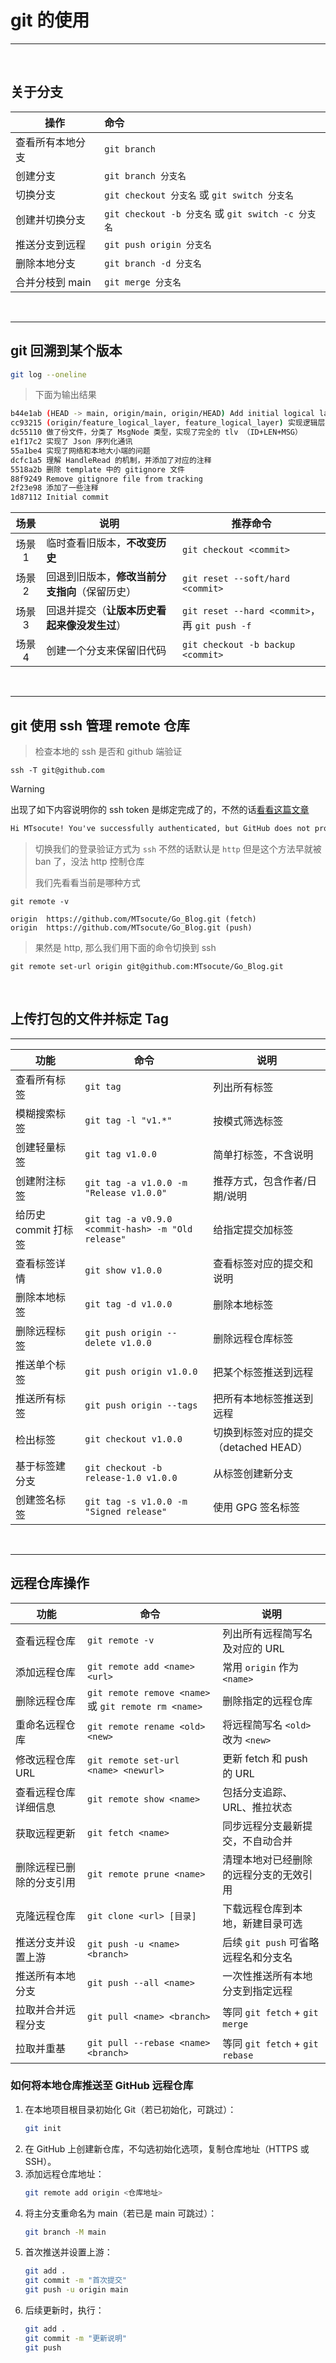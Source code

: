 # git 的使用

---

<br>

## 关于分支

| 操作             | 命令                                               |
| ---------------- | :------------------------------------------------- |
| 查看所有本地分支 | `git branch`                                       |
| 创建分支         | `git branch 分支名`                                |
| 切换分支         | `git checkout 分支名` 或 `git switch 分支名`       |
| 创建并切换分支   | `git checkout -b 分支名` 或 `git switch -c 分支名` |
| 推送分支到远程   | `git push origin 分支名`                           |
| 删除本地分支     | `git branch -d 分支名`                             |
| 合并分枝到 main  | `git merge 分支名`                                 |

<br>

---

## git 回溯到某个版本

```bash
git log --oneline
```

> 下面为输出结果

```bash
b44e1ab (HEAD -> main, origin/main, origin/HEAD) Add initial logical layer implementation
cc93215 (origin/feature_logical_layer, feature_logical_layer) 实现逻辑层
dc55110 做了份文件，分类了 MsgNode 类型，实现了完全的 tlv （ID+LEN+MSG）
e1f17c2 实现了 Json 序列化通讯
55a1be4 实现了网络和本地大小端的问题
dcfc1a5 理解 HandleRead 的机制，并添加了对应的注释
5518a2b 删除 template 中的 gitignore 文件
88f9249 Remove gitignore file from tracking
2f23e98 添加了一些注释
1d87112 Initial commit
```

|  场景  | 说明                                           | 推荐命令                                      |
| :----: | ---------------------------------------------- | --------------------------------------------- |
| 场景 1 | 临时查看旧版本，**不改变历史**                 | `git checkout <commit>`                       |
| 场景 2 | 回退到旧版本，**修改当前分支指向**（保留历史） | `git reset --soft/hard <commit>`              |
| 场景 3 | 回退并提交（**让版本历史看起来像没发生过**）   | `git reset --hard <commit>`，再 `git push -f` |
| 场景 4 | 创建一个分支来保留旧代码                       | `git checkout -b backup <commit>`             |

<br>

---

##  git 使用 ssh 管理 remote 仓库

> 检查本地的 ssh 是否和 github 端验证

```shell
ssh -T git@github.com
```

> [!warning]
>
> 出现了如下内容说明你的 ssh token 是绑定完成了的，不然的话[看看这篇文章](https://blog.csdn.net/weixin_42310154/article/details/118340458)

```txt
Hi MTsocute! You've successfully authenticated, but GitHub does not provide shell access.
```

> 切换我们的登录验证方式为 `ssh` 不然的话默认是 `http` 但是这个方法早就被 ban 了，没法 http 控制仓库
>
> 我们先看看当前是哪种方式

```shell
git remote -v
```

```shell
origin	https://github.com/MTsocute/Go_Blog.git (fetch)
origin	https://github.com/MTsocute/Go_Blog.git (push)
```

> 果然是 http, 那么我们用下面的命令切换到 ssh

```shell
git remote set-url origin git@github.com:MTsocute/Go_Blog.git
```

<br>

## 上传打包的文件并标定 Tag

---

| 功能                 | 命令                                               | 说明                                  |
| -------------------- | -------------------------------------------------- | ------------------------------------- |
| 查看所有标签         | `git tag`                                          | 列出所有标签                          |
| 模糊搜索标签         | `git tag -l "v1.*"`                                | 按模式筛选标签                        |
| 创建轻量标签         | `git tag v1.0.0`                                   | 简单打标签，不含说明                  |
| 创建附注标签         | `git tag -a v1.0.0 -m "Release v1.0.0"`            | 推荐方式，包含作者/日期/说明          |
| 给历史 commit 打标签 | `git tag -a v0.9.0 <commit-hash> -m "Old release"` | 给指定提交加标签                      |
| 查看标签详情         | `git show v1.0.0`                                  | 查看标签对应的提交和说明              |
| 删除本地标签         | `git tag -d v1.0.0`                                | 删除本地标签                          |
| 删除远程标签         | `git push origin --delete v1.0.0`                  | 删除远程仓库标签                      |
| 推送单个标签         | `git push origin v1.0.0`                           | 把某个标签推送到远程                  |
| 推送所有标签         | `git push origin --tags`                           | 把所有本地标签推送到远程              |
| 检出标签             | `git checkout v1.0.0`                              | 切换到标签对应的提交（detached HEAD） |
| 基于标签建分支       | `git checkout -b release-1.0 v1.0.0`               | 从标签创建新分支                      |
| 创建签名标签         | `git tag -s v1.0.0 -m "Signed release"`            | 使用 GPG 签名标签                     |

<br>

---

## 远程仓库操作

| 功能                       | 命令                                             | 说明                                     |
| -------------------------- | ------------------------------------------------ | ---------------------------------------- |
| 查看远程仓库               | `git remote -v`                                  | 列出所有远程简写名及对应的 URL           |
| 添加远程仓库               | `git remote add <name> <url>`                    | 常用 `origin` 作为 `<name>`              |
| 删除远程仓库               | `git remote remove <name>` 或 `git remote rm <name>` | 删除指定的远程仓库                       |
| 重命名远程仓库             | `git remote rename <old> <new>`                  | 将远程简写名 `<old>` 改为 `<new>`        |
| 修改远程仓库 URL           | `git remote set-url <name> <newurl>`             | 更新 fetch 和 push 的 URL               |
| 查看远程仓库详细信息       | `git remote show <name>`                         | 包括分支追踪、URL、推拉状态              |
| 获取远程更新               | `git fetch <name>`                               | 同步远程分支最新提交，不自动合并         |
| 删除远程已删除的分支引用   | `git remote prune <name>`                        | 清理本地对已经删除的远程分支的无效引用   |
| 克隆远程仓库               | `git clone <url> [目录]`                         | 下载远程仓库到本地，新建目录可选         |
| 推送分支并设置上游         | `git push -u <name> <branch>`                    | 后续 `git push` 可省略远程名和分支名     |
| 推送所有本地分支           | `git push --all <name>`                          | 一次性推送所有本地分支到指定远程         |
| 拉取并合并远程分支         | `git pull <name> <branch>`                       | 等同 `git fetch` + `git merge`           |
| 拉取并重基                 | `git pull --rebase <name> <branch>`              | 等同 `git fetch` + `git rebase`          |

### 如何将本地仓库推送至 GitHub 远程仓库

1. 在本地项目根目录初始化 Git（若已初始化，可跳过）：
	```bash
	git init
	```
2. 在 GitHub 上创建新仓库，不勾选初始化选项，复制仓库地址（HTTPS 或 SSH）。
3. 添加远程仓库地址：
	```bash
	git remote add origin <仓库地址>
	```
4. 将主分支重命名为 main（若已是 main 可跳过）：
	```bash
	git branch -M main
	```
5. 首次推送并设置上游：
	```bash
	git add .
	git commit -m "首次提交"
	git push -u origin main
	```
6. 后续更新时，执行：
	```bash
	git add .
	git commit -m "更新说明"
	git push
	```

